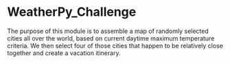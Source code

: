 # WeatherPy_Challenge

The purpose of this module is to assemble a map of randomly selected cities all over the world, based on current daytime maximum temperature criteria.  We then select four of those cities that happen to be relatively close together and create a vacation itinerary.
